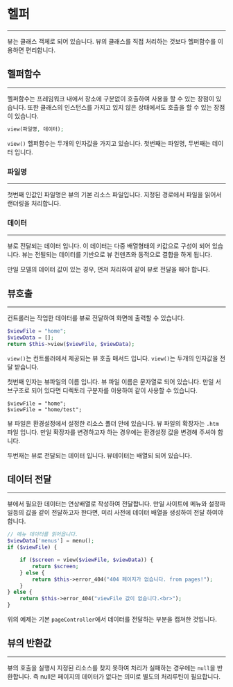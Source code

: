 # 헬퍼
---
뷰는 클래스 객체로 되어 있습니다. 뷰의 클래스를 직접 처리하는 것보다 헬퍼함수를 이용하면 편리합니다.


## 헬퍼함수
---
헬퍼함수는 프레임워크 내에서 장소에 구분없이 호출하여 사용을 할 수 있는 장점이 있습니다. 
또한 클래스의 인스턴스를 가지고 있지 않은 상태에서도 호출을 할 수 있는 장점이 있습니다.

```php
view(파일명, 데이터);
```

`view()` 헬퍼함수는 두개의 인자값을 가지고 있습니다. 
첫번째는 파일명, 두번째는 데이터 입니다.

### 파일명
---
첫번째 인값인 파일명은 뷰의 기본 리소스 파일입니다.
지정된 경로에서 파일을 읽어서 랜더링을 처리합니다.

### 데이터
---
뷰로 전달되는 데이터 입니다. 이 데이터는 다중 배열형태의 키값으로 구성이 되어 있습니다.
뷰는 전될되는 데이터를 기반으로 뷰 컨덴츠와 동적으로 결합을 하게 됩니다.

만일 모델의 데이터 값이 있는 경우, 먼저 처리하여 같이 뷰로 전달을 해야 합니다.


## 뷰호출
---
컨트롤러는 작업한 데이터를 뷰로 전달하여 화면에 출력할 수 있습니다.

```php
$viewFile = "home";
$viewData = [];
return $this->view($viewFile, $viewData);
```

`view()`는 컨트롤러에서 제공되는 뷰 호출 매서드 입니다. `view()`는 두개의 인자값을 전달 받습니다. 

첫번째 인자는 뷰파일의 이름 입니다. 뷰 파일 이름은 문자열로 되어 있습니다. 만일 서브구조로 되어 있다면 디렉토리 구분자를 이용하여 같이 사용할 수 있습니다.
```
$viewFile = "home";
$viewFile = "home/test";
```

뷰 파일은 환경설정에서 설정한 리소스 폴더 안에 있습니다. 뷰 파일의 확장자는 `.htm` 파일 입니다. 만일 확장자를 변경하고자 하는 경우에는 환경설정 값을 변경해 주셔야 합니다.

두번재는 뷰로 전달되는 데이터 입니다. 뷰데이터는 배열되 되어 있습니다.

## 데이터 전달
---
뷰에서 필요한 데이터는 연상배열로 작성하여 전달합니다. 
만일 사이트에 메뉴와 설정파일등의 값을 같이 전달하고자 한다면, 미리 사전에 데이터 배열을 생성하여 전달 하여야 합니다.

```php
// 메뉴 데이터를 읽어옵니다.
$viewData['menus'] = menu();
if ($viewFile) {

    if ($screen = view($viewFile, $viewData)) {
        return $screen;
    } else {
        return $this->error_404("404 페이지가 없습니다. from pages!");
    }
} else {
    return $this->error_404("viewFile 값이 없습니다.<br>");
}
```
위의 예제는 기본 `pageController`에서 데이터를 전달하는 부분을 캡쳐한 것입니다.


## 뷰의 반환값
---
뷰의 호출을 실행시 지정된 리소스를 찾지 못하여 처리가 실패하는 경우에는 `null`을 반환합니다.
즉 null은 페이지의 데이터가 없다는 의미로 별도의 처리루틴이 필요합니다.





